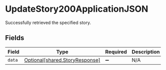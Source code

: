 # UpdateStory200ApplicationJSON

Successfully retrieved the specified story.


## Fields

| Field                                                                  | Type                                                                   | Required                                                               | Description                                                            |
| ---------------------------------------------------------------------- | ---------------------------------------------------------------------- | ---------------------------------------------------------------------- | ---------------------------------------------------------------------- |
| `data`                                                                 | [Optional[shared.StoryResponse]](../../models/shared/storyresponse.md) | :heavy_minus_sign:                                                     | N/A                                                                    |